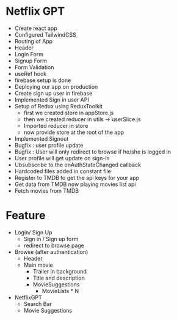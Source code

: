 # Netflix GPT

- Create react app
- Configured TailwindCSS
- Routing of App
- Header
- Login Form
- Signup Form
- Form Validation
- useRef hook
- firebase setup is done
- Deploying our app on production
- Create sign up user in firebase
- Implemented Sign in user API
- Setup of Redux using ReduxToolkit
    - first we created store in appStore.js
    - then we created reducer in utils -> userSlice.js
    - Imported reducer in store 
    - now provide store at the root of the app
- Implemented Signout 
- Bugfix : user profile update
- Bugfix : User will only redirect to browse if he/she is logged in 
- User profile will get update on sign-in
- Ubsubscribe to the onAuthStateChanged callback
- Hardcoded files added in constant file
- Register to TMDB to get the api keys for your app
- Get data from TMDB now playing movies list api
- Fetch movies from TMDB 

# Feature 
- Login/ Sign Up
    - Sign in / Sign up form
    - redirect to browse page
- Browse (after authentication) 
    - Header
    - Main movie
        - Trailer in background 
        - Title and description
        - MovieSuggestions
            - MovieLists * N
- NetflixGPT
    - Search Bar
    - Movie Suggestions